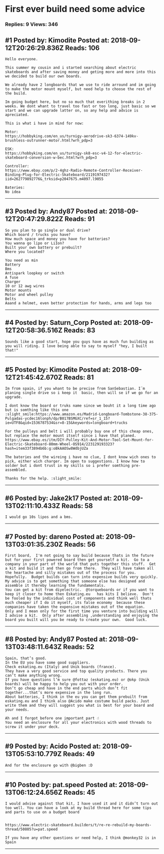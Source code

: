 # First ever build need some advice

### Replies: 9 Views: 346

## \#1 Posted by: Kimodite Posted at: 2018-09-12T20:26:29.836Z Reads: 106

```
Hello everyone.

This summer my cousin and i started searching about electric skateboards and after saving money and geting more and more into this we decided to build our own boards.

We already have 2 longboards that we use to ride arround and im going to make the motor mount myself, but need help to choose the rest of the build.

Im going budget here, but no so much that everithing breaks in 2 weeks. We dont whant to travel too fast or too long, just basic so we start and we can upgrade latter on, so any help and advice is apreciated.

This is what i have in mind for now:

Motor:
https://hobbyking.com/en_us/turnigy-aerodrive-sk3-6374-149kv-brushless-outrunner-motor.html?wrh_pdp=3

ESK:
https://hobbyking.com/en_us/turnigy-sk8-esc-v4-12-for-electric-skateboard-conversion-w-bec.html?wrh_pdp=3

Controller:
https://www.ebay.com/p/2-4ghz-Radio-Remote-Controller-Receiver-Binding-Plug-for-Electric-Skateboard/2119197432?iid=262779892776&_trksid=p2047675.m4097.l9055

Bateries:
No idea
```

---
## \#3 Posted by: Andy87 Posted at: 2018-09-12T20:47:29.822Z Reads: 91

```
So you plan to go single or dual drive?
Which board / trucks you have?
How much space and money you have for batteries?
You wanna go lipo or LiIon?
Built your own battery or prebuilt?
Where you located?

You need as min
Battery
Bms
Antispark loopkey or switch
A fuse
Charger
10 or 12 awg wires
Motor mounts
Motor and wheel pulley 
Belts
Aaand a helmet, even better protection for hands, arms and legs too
```

---
## \#4 Posted by: Saturn_Corp Posted at: 2018-09-12T20:58:36.516Z Reads: 83

```
Sounds like a good start, hope you guys have as much fun building as you will riding. I love being able to say to myself "hey, I built that!"
```

---
## \#5 Posted by: Kimodite Posted at: 2018-09-12T21:45:42.670Z Reads: 81

```
Im from spain, if you whant to be precise from SanSebastian. I´m planing single drive so i keep it  basic, then will se if we go for an upgrade.

I dont know the board or truks name since we bouht it a long time ago but is somthing like this one :slight_smile:https://www.amazon.es/Madrid-Longboard-Tombstone-38-375-Pulgadas-ycdec16lonph/dp/B017BSMGXC/ref=sr_1_15?ie=UTF8&qid=1536787534&sr=8-15&keywords=longboard+trucks

For the pulleys and belt i will probably buy one of this cheap ones, but replace the motor mount itself since i have that planed.
https://www.ebay.es/itm/DIY-Pulley-Kit-And-Motor-Tool-Set-Mount-for-Electric-Skateboard-80mm-Wheel-OS914/223129193323?hash=item33f3894b6b:g:oBkAAOSw8WdbjUZa

The bateries and the wireing i have no clue, I dont know wich ones to pick, either wich charger. Im open to suggestions. I know how to solder but i dont trust in my skills so i prefer somthing pre-assembled.

Thanks for the help. :slight_smile:
```

---
## \#6 Posted by: Jake2k17 Posted at: 2018-09-13T02:11:10.433Z Reads: 58

```
I would go 10s lipos and a bms.
```

---
## \#7 Posted by: dareno Posted at: 2018-09-13T03:01:35.230Z Reads: 56

```
First board,  I'm not going to say build because thats in the future but for your first powered board then get yourself a kit.  Go to a company in your part of the world that puts together this stuff.  Get a kit and build it and then go from there.  They will have taken all the heartache and silly mistakes out of the process for you. Hopefully.  Budget builds can turn into expensive builds very quickly.  My advice is to get something that someone else has designed and assemble it thereby learning the fundamentals.  
You can get a kit from diyelectric.  @torqueboards or if you want to keep it closer to home then Eskating.eu   has kits I believe.  Don't be fooled by the individual cost of components and think well thats much cheaper if I do it myself, its false economy  because these companies have taken the expensive mistakes out of the equation.   Only and I mean only for the first time you venture into building will I advise a kit.  Only after assembling ,understanding and enjoying the board you built will you be ready to create your own.  Good luck.
```

---
## \#8 Posted by: Andy87 Posted at: 2018-09-13T03:48:11.643Z Reads: 52

```
Spain, that’s good.
In the EU you have some good suppliers.
Check eskating.eu (Italy) and Unik boards (france). 
They have a very good service and top quality products. There you can’t make anything wrong.
If you have questions l‘m sure @fottaz (eskating.eu) or @okp (Unik boards) will be happy to help you out with your order.
Don’t go cheap and have in the end parts which don’t fit together...that’s more expensive in the long run.
About batteries, I think in the eu you can get them prebuilt from eskating.eu and I think also @Acido make costume build packs. Just write them and they will suggest you what is best for your board and your needs.

Ah and I forgot before one important part ☝️
You need an enclosure for all your electronics with wood threads to screw it under your deck.
```

---
## \#9 Posted by: Acido Posted at: 2018-09-13T05:53:10.779Z Reads: 49

```
And for the enclosure go with @bigben :D
```

---
## \#10 Posted by: pat.speed Posted at: 2018-09-13T06:12:24.656Z Reads: 45

```
I would advise against that kit, I have used it and it didn’t turn out too well. You can have a look at my build thread here for some tips and parts to use on a budget board 


https://www.electric-skateboard.builders/t/re-re-rebuild-my-boards-thread/50805?u=pat.speed

If you have any other questions or need help, I think @monkey32 is in Spain
```

---
